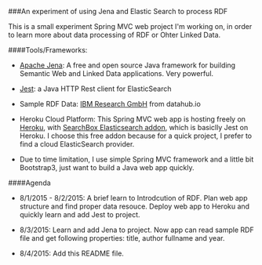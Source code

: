 ###An experiment of using Jena and Elastic Search to process RDF

This is a small experiment Spring MVC web project I'm working on, in order to learn more about data processing of RDF or Ohter Linked Data.

####Tools/Frameworks:

- <a href="https://jena.apache.org/">Apache Jena</a>:  A free and open source Java framework for building Semantic Web and Linked Data applications. Very powerful.

- <a href="https://github.com/searchbox-io/Jest">Jest</a>: a Java HTTP Rest client for ElasticSearch

- Sample RDF Data: <a href="http://datahub.io/dataset/rkb-explorer-ibm">IBM Research GmbH</a> from datahub.io

- Heroku Cloud Platform: This Spring MVC web app is hosting freely on <a href="https://rdfexperiment.herokuapp.com/">Heroku</a>, with <a href="https://devcenter.heroku.com/articles/searchbox#using-jest-with-java">SearchBox Elasticsearch addon</a>, which is basiclly Jest on Heroku. I choose this free addon because for a quick project, I prefer to find a cloud ElasticSearch provider.

- Due to time limitation, I use simple Spring MVC framework and a little bit Bootstrap3, just want to build a Java web app quickly.

####Agenda

- 8/1/2015 - 8/2/2015: A brief learn to Introdcution of RDF. Plan web app structure and find proper data resouce. Deploy web app to Heroku and quickly learn and add Jest to project.

- 8/3/2015: Learn and add Jena to project. Now app can read sample RDF file and get following properties: title, author fullname and year.

- 8/4/2015: Add this README file.
